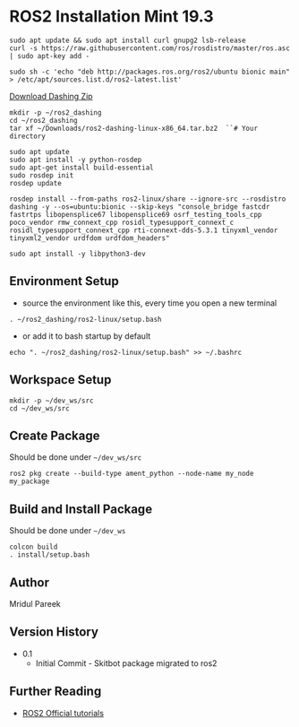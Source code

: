 # ROS2 Installation Mint 19.3

```
sudo apt update && sudo apt install curl gnupg2 lsb-release
curl -s https://raw.githubusercontent.com/ros/rosdistro/master/ros.asc | sudo apt-key add -
```

```
sudo sh -c 'echo "deb http://packages.ros.org/ros2/ubuntu bionic main" > /etc/apt/sources.list.d/ros2-latest.list'
```

[Download Dashing Zip](https://github.com/ros2/ros2/releases/download/release-dashing-20200319/ros2-dashing-20200319-linux-bionic-amd64.tar.bz2)

```
mkdir -p ~/ros2_dashing
cd ~/ros2_dashing
tar xf ~/Downloads/ros2-dashing-linux-x86_64.tar.bz2  ``# Your directory
```

```
sudo apt update
sudo apt install -y python-rosdep
sudo apt-get install build-essential
sudo rosdep init
rosdep update
```

```
rosdep install --from-paths ros2-linux/share --ignore-src --rosdistro dashing -y --os=ubuntu:bionic --skip-keys "console_bridge fastcdr fastrtps libopensplice67 libopensplice69 osrf_testing_tools_cpp poco_vendor rmw_connext_cpp rosidl_typesupport_connext_c rosidl_typesupport_connext_cpp rti-connext-dds-5.3.1 tinyxml_vendor tinyxml2_vendor urdfdom urdfdom_headers"
```

```
sudo apt install -y libpython3-dev
```

## Environment Setup

* source the environment like this, every time you open a new terminal
```
. ~/ros2_dashing/ros2-linux/setup.bash
```

* or add it to bash startup by default
```
echo ". ~/ros2_dashing/ros2-linux/setup.bash" >> ~/.bashrc
```

## Workspace Setup

```
mkdir -p ~/dev_ws/src
cd ~/dev_ws/src
```

## Create Package

Should be done under ``~/dev_ws/src``

```
ros2 pkg create --build-type ament_python --node-name my_node my_package
```

## Build and Install Package
Should be done under ``~/dev_ws``

```
colcon build
. install/setup.bash
```


## Author

Mridul Pareek

## Version History

* 0.1
    * Initial Commit - Skitbot package migrated to ros2


## Further Reading

* [ROS2 Official tutorials](https://index.ros.org/doc/ros2/Tutorials/)
